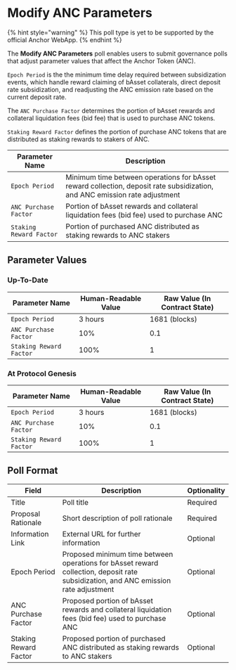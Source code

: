 # Modify ANC Parameters

{% hint style="warning" %}
This poll type is yet to be supported by the official Anchor WebApp.
{% endhint %}

The **Modify ANC Parameters** poll enables users to submit governance polls that adjust parameter values that affect the Anchor Token (ANC).

&#x20;`Epoch Period` is the the minimum time delay required between subsidization events, which handle reward claiming of bAsset collaterals, direct deposit rate subsidization, and readjusting the ANC emission rate based on the current deposit rate.

The `ANC Purchase Factor` determines the portion of bAsset rewards and collateral liquidation fees (bid fee) that is used to purchase ANC tokens.

`Staking Reward Factor` defines the portion of purchase ANC tokens that are distributed as staking rewards to stakers of ANC.

| Parameter Name          | Description                                                                                                                |
| ----------------------- | -------------------------------------------------------------------------------------------------------------------------- |
| `Epoch Period`          | Minimum time between operations for bAsset reward collection, deposit rate subsidization, and ANC emission rate adjustment |
| `ANC Purchase Factor`   | Portion of bAsset rewards and collateral liquidation fees (bid fee) used to purchase ANC                                   |
| `Staking Reward Factor` | Portion of purchased ANC distributed as staking rewards to ANC stakers                                                     |

## Parameter Values

### Up-To-Date

| Parameter Name          | Human-Readable Value | Raw Value (In Contract State) |
| ----------------------- | -------------------- | ----------------------------- |
| `Epoch Period`          | 3 hours              | 1681 (blocks)                 |
| `ANC Purchase Factor`   | 10%                  | 0.1                           |
| `Staking Reward Factor` | 100%                 | 1                             |

### At Protocol Genesis

| Parameter Name          | Human-Readable Value | Raw Value (In Contract State) |
| ----------------------- | -------------------- | ----------------------------- |
| `Epoch Period`          | 3 hours              | 1681 (blocks)                 |
| `ANC Purchase Factor`   | 10%                  | 0.1                           |
| `Staking Reward Factor` | 100%                 | 1                             |

## Poll Format

| Field                 | Description                                                                                                                         | Optionality |
| --------------------- | ----------------------------------------------------------------------------------------------------------------------------------- | ----------- |
| Title                 | Poll title                                                                                                                          | Required    |
| Proposal Rationale    | Short description of poll rationale                                                                                                 | Required    |
| Information Link      | External URL for further information                                                                                                | Optional    |
| Epoch Period          | Proposed minimum time between operations for bAsset reward collection, deposit rate subsidization, and ANC emission rate adjustment | Optional    |
| ANC Purchase Factor   | Proposed portion of bAsset rewards and collateral liquidation fees (bid fee) used to purchase ANC                                   | Optional    |
| Staking Reward Factor | Proposed portion of purchased ANC distributed as staking rewards to ANC stakers                                                     | Optional    |
